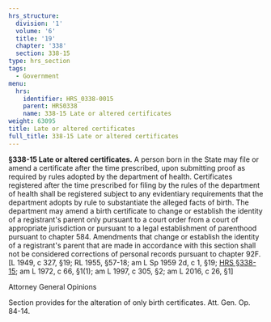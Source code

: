```yaml
---
hrs_structure:
  division: '1'
  volume: '6'
  title: '19'
  chapter: '338'
  section: 338-15
type: hrs_section
tags:
  - Government
menu:
  hrs:
    identifier: HRS_0338-0015
    parent: HRS0338
    name: 338-15 Late or altered certificates
weight: 63095
title: Late or altered certificates
full_title: 338-15 Late or altered certificates
---
```

**§338-15 Late or altered certificates.** A person born in the State may file or amend a certificate after the time prescribed, upon submitting proof as required by rules adopted by the department of health. Certificates registered after the time prescribed for filing by the rules of the department of health shall be registered subject to any evidentiary requirements that the department adopts by rule to substantiate the alleged facts of birth. The department may amend a birth certificate to change or establish the identity of a registrant's parent only pursuant to a court order from a court of appropriate jurisdiction or pursuant to a legal establishment of parenthood pursuant to chapter 584\. Amendments that change or establish the identity of a registrant's parent that are made in accordance with this section shall not be considered corrections of personal records pursuant to chapter 92F. [L 1949, c 327, §19; RL 1955, §57-18; am L Sp 1959 2d, c 1, §19; [HRS §338-15](/title-19/chapter-338/section-338-15/); am L 1972, c 66, §1(1); am L 1997, c 305, §2; am L 2016, c 26, §1]

Attorney General Opinions

Section provides for the alteration of only birth certificates. Att. Gen. Op. 84-14.